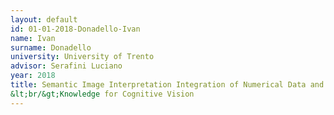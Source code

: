 ```yaml
---
layout: default 
id: 01-01-2018-Donadello-Ivan
name: Ivan
surname: Donadello
university: University of Trento
advisor: Serafini Luciano
year: 2018
title: Semantic Image Interpretation Integration of Numerical Data and Logical&lt;br/&gt;Knowledge for Cognitive Vision
---
```

